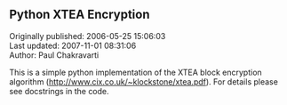 ## Python XTEA Encryption  
Originally published: 2006-05-25 15:06:03  
Last updated: 2007-11-01 08:31:06  
Author: Paul Chakravarti  
  
This is a simple python implementation of the XTEA block encryption algorithm (http://www.cix.co.uk/~klockstone/xtea.pdf). For details please see docstrings in the code.